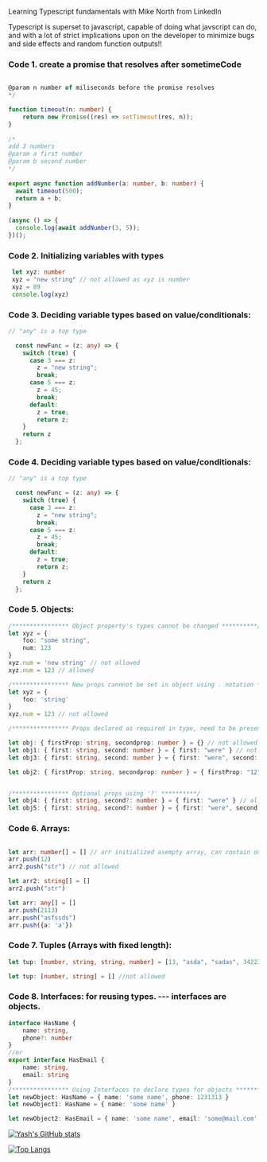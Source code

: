 Learning Typescript fundamentals with Mike North from LinkedIn

Typescript is superset to javascript,
capable of doing what javscript can do, and with
a lot of strict implications upon on the developer
to minimize bugs and side effects and random 
function outputs!!

### Code 1. create a promise that resolves after sometimeCode
```typescript

@param n number of miliseconds before the promise resolves
*/

function timeout(n: number) {
    return new Promise((res) => setTimeout(res, n));
}
  
/*
add 3 numbers
@param a first number
@param b second number
*/
  
export async function addNumber(a: number, b: number) {
  await timeout(500);
  return a + b;
}
  
(async () => {
  console.log(await addNumber(3, 5));
})();
```
### Code 2. Initializing variables with types
```typescript
 let xyz: number
 xyz = "new string" // not allowed as xyz is number
 xyz = 89
 console.log(xyz)
```

### Code 3. Deciding variable types based on value/conditionals:
```typescript
// "any" is a top type

  const newFunc = (z: any) => {
    switch (true) {
      case 3 === z:
        z = "new string";
        break;
      case 5 === z:
        z = 45;
        break;
      default:
        z = true;
        return z;
    }
    return z
  };
```

### Code 4. Deciding variable types based on value/conditionals:
```typescript
// "any" is a top type

  const newFunc = (z: any) => {
    switch (true) {
      case 3 === z:
        z = "new string";
        break;
      case 5 === z:
        z = 45;
        break;
      default:
        z = true;
        return z;
    }
    return z
  };
```
### Code 5. Objects:
```typescript
/**************** Object property's types cannot be changed **********/
let xyz = {
    foo: "some string",
    num: 123
}
xyz.num = 'new string' // not allowed
xyz.num = 123 // allowed

/**************** New props cannnot be set in object using . notation **********/
let xyz = {
    foo: 'string'
}
xyz.num = 123 // not allowed

/**************** Props declared as required in type, need to be present in obj **********/

let obj: { firstProp: string, secondprop: number } = {} // not allowed
let obj1: { first: string, second: number } = { first: "were" } // not allowed
let obj3: { first: string, second: number } = { first: "were", second: '123' } // not allowed

let obj2: { firstProp: string, secondprop: number } = { firstProp: "12", secondprop: 12312 } // allowed


/**************** Optional props using '?' **********/
let obj4: { first: string, second?: number } = { first: "were" } // allowed
let obj5: { first: string, second?: number } = { first: "were", second: 23 } // allowed
```

### Code 6. Arrays:
```typescript

let arr: number[] = [] // arr initialized asempty array, can contain only numbers
arr.push(12)
arr2.push("str") // not allowed

let arr2: string[] = [] 
arr2.push("str")

let arr: any[] = []
arr.push(2113)
arr.push("asfssds")
arr.push({a: 'a'})
```

### Code 7. Tuples (Arrays with fixed length):
```typescript
let tup: [number, string, string, number] = [13, "asda", "sadas", 3422342] // allowed

let tup: [number, string] = [] //not allowed
```

### Code 8. Interfaces: for reusing types. --- interfaces are objects.
```typescript
interface HasName {
    name: string,
    phone?: number
}
//or
export interface HasEmail {
    name: string,
    email: string
}
/**************** Using Interfaces to declare types for objects **********/
let newObject: HasName = { name: 'some name', phone: 1231313 }
let newObject1: HasName = { name: 'some name' }

let newObject2: HasEmail = { name: 'some name', email: 'some@mail.com' }
```
[![Yash's GitHub stats](https://github-readme-stats.vercel.app/api?username=yashpriyam&repo=ts-fundamentals-fem&hide=stars&show_icons=true&theme=onedark)](https://github.com/anuraghazra/github-readme-stats)

[![Top Langs](https://github-readme-stats.vercel.app/api/top-langs/?username=yashpriyam&hide=stars&show_icons=true&theme=onedark&langs_count=8)](https://github.com/anuraghazra/github-readme-stats)
